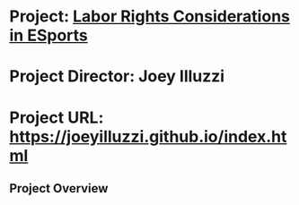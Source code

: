 # Project: [Labor Rights Considerations in ESports](https://joeyilluzzi.github.io/index.html)
# Project Director: Joey Illuzzi
# Project URL: https://joeyilluzzi.github.io/index.html

## Project Overview

##
